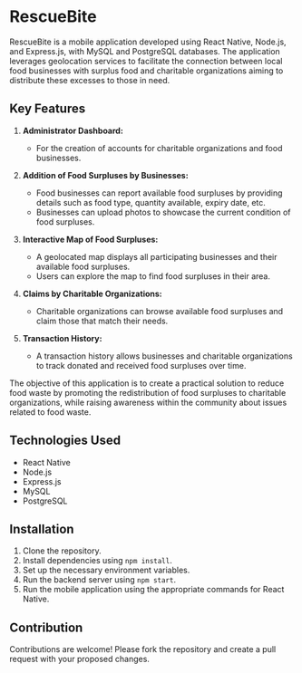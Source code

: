 # RescueBite

RescueBite is a mobile application developed using React Native, Node.js, and Express.js, with MySQL and PostgreSQL databases. The application leverages geolocation services to facilitate the connection between local food businesses with surplus food and charitable organizations aiming to distribute these excesses to those in need.

## Key Features

1. **Administrator Dashboard:**
   - For the creation of accounts for charitable organizations and food businesses.

2. **Addition of Food Surpluses by Businesses:**
   - Food businesses can report available food surpluses by providing details such as food type, quantity available, expiry date, etc.
   - Businesses can upload photos to showcase the current condition of food surpluses.

3. **Interactive Map of Food Surpluses:**
   - A geolocated map displays all participating businesses and their available food surpluses.
   - Users can explore the map to find food surpluses in their area.

4. **Claims by Charitable Organizations:**
   - Charitable organizations can browse available food surpluses and claim those that match their needs.

5. **Transaction History:**
   - A transaction history allows businesses and charitable organizations to track donated and received food surpluses over time.


The objective of this application is to create a practical solution to reduce food waste by promoting the redistribution of food surpluses to charitable organizations, while raising awareness within the community about issues related to food waste.

## Technologies Used

- React Native
- Node.js
- Express.js
- MySQL
- PostgreSQL

## Installation

1. Clone the repository.
2. Install dependencies using `npm install`.
3. Set up the necessary environment variables.
4. Run the backend server using `npm start`.
5. Run the mobile application using the appropriate commands for React Native.

## Contribution

Contributions are welcome! Please fork the repository and create a pull request with your proposed changes.
